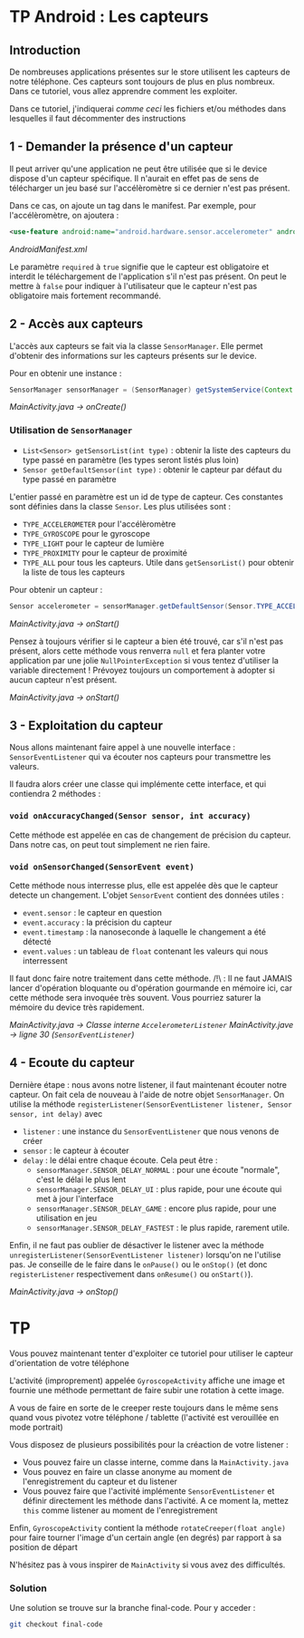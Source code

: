 # TP Android : Les capteurs

## Introduction

De nombreuses applications présentes sur le store utilisent les capteurs de notre téléphone. Ces capteurs sont toujours de plus en plus nombreux. Dans ce tutoriel, vous allez apprendre comment les exploiter.

Dans ce tutoriel, j'indiquerai _comme ceci_ les fichiers et/ou méthodes dans lesquelles il faut décommenter des instructions

## 1 - Demander la présence d'un capteur

Il peut arriver qu'une application ne peut être utilisée que si le device dispose d'un capteur spécifique. Il n'aurait en effet pas de sens de télécharger un jeu basé sur l'accélèromètre si ce dernier n'est pas présent.

Dans ce cas, on ajoute un tag dans le manifest. Par exemple, pour l'accélèromètre, on ajoutera : 
```xml
<use-feature android:name="android.hardware.sensor.accelerometer" android:required="true"/>
```
_AndroidManifest.xml_

Le paramètre `required` à `true` signifie que le capteur est obligatoire et interdit le téléchargement de l'application s'il n'est pas présent. On peut le mettre à `false` pour indiquer à l'utilisateur que le capteur n'est pas obligatoire mais fortement recommandé.

## 2 - Accès aux capteurs

L'accès aux capteurs se fait via la classe `SensorManager`. Elle permet d'obtenir des informations sur les capteurs présents sur le device.

Pour en obtenir une instance :
```java
SensorManager sensorManager = (SensorManager) getSystemService(Context.SENSOR_SERVICE);
```
_MainActivity.java -> onCreate()_

### Utilisation de `SensorManager`

* `List<Sensor> getSensorList(int type)` : obtenir la liste des capteurs du type passé en paramètre (les types seront listés plus loin)
* `Sensor getDefaultSensor(int type)` : obtenir le capteur par défaut du type passé en paramètre


L'entier passé en paramètre est un id de type de capteur. Ces constantes sont définies dans la classe `Sensor`. Les plus utilisées sont :
* `TYPE_ACCELEROMETER` pour l'accélèromètre
* `TYPE_GYROSCOPE` pour le gyroscope
* `TYPE_LIGHT` pour le capteur de lumière
* `TYPE_PROXIMITY` pour le capteur de proximité
* `TYPE_ALL` pour tous les capteurs. Utile dans `getSensorList()` pour obtenir la liste de tous les capteurs

Pour obtenir un capteur :
```java
Sensor accelerometer = sensorManager.getDefaultSensor(Sensor.TYPE_ACCELEROMETER);
```
_MainActivity.java -> onStart()_

Pensez à toujours vérifier si le capteur a bien été trouvé, car s'il n'est pas présent, alors cette méthode vous renverra `null` et fera planter votre application par une jolie `NullPointerException` si vous tentez d'utiliser la variable directement ! Prévoyez toujours un comportement à adopter si aucun capteur n'est présent.

_MainActivity.java -> onStart()_

## 3 - Exploitation du capteur

Nous allons maintenant faire appel à une nouvelle interface : `SensorEventListener` qui va écouter nos capteurs pour transmettre les valeurs.


Il faudra alors créer une classe qui implémente cette interface, et qui contiendra 2 méthodes :

### `void onAccuracyChanged(Sensor sensor, int accuracy)`
Cette méthode est appelée en cas de changement de précision du capteur. Dans notre cas, on peut tout simplement ne rien faire.


### `void onSensorChanged(SensorEvent event)`
Cette méthode nous interresse plus, elle est appelée dès que le capteur detecte un changement. L'objet `SensorEvent` contient des données utiles : 
* `event.sensor` : le capteur en question
* `event.accuracy` : la précision du capteur
* `event.timestamp` : la nanoseconde à laquelle le changement a été détecté
* `event.values` : un tableau de `float` contenant les valeurs qui nous interressent

Il faut donc faire notre traitement dans cette méthode. 
/!\ : Il ne faut JAMAIS lancer d'opération bloquante ou d'opération gourmande en mémoire ici, car cette méthode sera invoquée très souvent. Vous pourriez saturer la mémoire du device très rapidement.

_MainActivity.java -> Classe interne `AccelerometerListener`_
_MainActivity.jave -> ligne 30 (`SensorEventListener`)_

## 4 - Ecoute du capteur

Dernière étape : nous avons notre listener, il faut maintenant écouter notre capteur.
On fait cela de nouveau à l'aide de notre objet `SensorManager`.
On utilise la méthode `registerListener(SensorEventListener listener, Sensor sensor, int delay)` avec
* `listener` : une instance du `SensorEventListener` que nous venons de créer
* `sensor` : le capteur à écouter
* `delay` : le délai entre chaque écoute. Cela peut être :
    - `sensorManager.SENSOR_DELAY_NORMAL` : pour une écoute "normale", c'est le délai le plus lent
    - `sensorManager.SENSOR_DELAY_UI` : plus rapide, pour une écoute qui met à jour l'interface
    - `sensorManager.SENSOR_DELAY_GAME` : encore plus rapide, pour une utilisation en jeu
    - `sensorManager.SENSOR_DELAY_FASTEST` : le plus rapide, rarement utile.

Enfin, il ne faut pas oublier de désactiver le listener avec la méthode `unregisterListener(SensorEventListener listener)` lorsqu'on ne l'utilise pas. Je conseille de le faire dans le `onPause()` ou le `onStop()` (et donc `registerListener` respectivement dans `onResume()` ou `onStart()`).

_MainActivity.java -> onStop()_


# TP

Vous pouvez maintenant tenter d'exploiter ce tutoriel pour utiliser le capteur d'orientation de votre téléphone

L'activité (improprement) appelée `GyroscopeActivity` affiche une image et fournie une méthode permettant de faire subir une rotation à cette image. 

A vous de faire en sorte de le creeper reste toujours dans le même sens quand vous pivotez votre téléphone / tablette (l'activité est verouillée en mode portrait)

Vous disposez de plusieurs possibilités pour la créaction de votre listener : 
* Vous pouvez faire un classe interne, comme dans la `MainActivity.java`
* Vous pouvez en faire un classe anonyme au moment de l'enregistrement du capteur et du listener
* Vous pouvez faire que l'activité implémente `SensorEventListener` et définir directement les méthode dans l'activité. A ce moment la, mettez `this` comme listener au moment de l'enregistrement

Enfin, `GyroscopeActivity` contient la méthode `rotateCreeper(float angle)` pour faire tourner l'image d'un certain angle (en degrés) par rapport à sa position de départ

N'hésitez pas à vous inspirer de `MainActivity` si vous avez des difficultés.


### Solution
Une solution se trouve sur la branche final-code. Pour y acceder :
```bash
git checkout final-code
```
